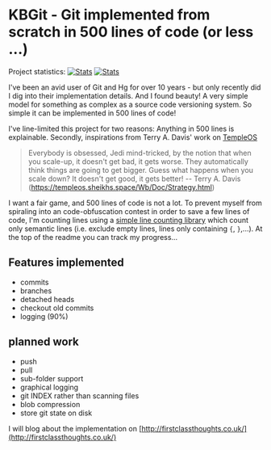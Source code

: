 # KBGit - Git implemented from scratch in 500 lines of code (or less ...)

Project statistics:  <!--start-->
[![Stats](https://img.shields.io/badge/Code_lines-245-ff69b4.svg)]()
[![Stats](https://img.shields.io/badge/Doc_lines-20-ff69b4.svg)]()
<!--end-->

I've been an avid user of Git and Hg for over 10 years - but only recently did I dig into their implementation details. And 
I found beauty! A very simple model for something as complex as a source code versioning system. So simple it can be implemented in 500 lines of code! 

I've line-limited this project for two reasons: Anything in 500 lines is explainable. Secondly, inspirations from Terry A. Davis' work on [TempleOS](http://www.templeos.org)

>	Everybody is obsessed, Jedi mind-tricked, by the notion that when you scale-up, 
>	it doesn't get bad, it gets worse.  They automatically think things are going to 
>	get bigger.  Guess what happens when you scale down?  It doesn't get good, it 
>	gets better!
>	-- Terry A. Davis (https://templeos.sheikhs.space/Wb/Doc/Strategy.html)

I want a fair game, and 500 lines of code is not a lot. To prevent myself from spiraling into an code-obfuscation contest in order to save a few lines of code, I'm counting lines using a [simple line counting library](https://github.com/kbilsted/LineCounter.Net) 
which count only semantic lines (i.e. exclude empty lines, lines only containing `{`, `}`,...). At the top of the readme you can track my progress...


## Features implemented

 * commits
 * branches
 * detached heads
 * checkout old commits
 * logging (90%)


## planned work 
	
 * push
 * pull
 * sub-folder support
 * graphical logging
 * git INDEX rather than scanning files
 * blob compression
 * store git state on disk 


I will blog about the implementation on [http://firstclassthoughts.co.uk/](http://firstclassthoughts.co.uk/)